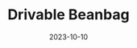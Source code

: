 ---
title: "Drivable Beanbag"
title_img: "beanbag/thad.jpg"
title_classes: "square"
title_styles: ""

date: 2023-10-10
draft: false
layout: collage

wrapper_classes: ""
cards:
  - styles: "text-align: left"
    body: >
      People have made drivable chairs, and couches. Even hammocks! But I haven't seen a drivable beanbag...

  - styles: "width: 40rem;"
    raw_html: '<iframe width="560" height="315" src="https://www.youtube.com/embed/xHozvgy_H58" title="YouTube video player" frameborder="0" allow="accelerometer; autoplay; clipboard-write; encrypted-media; gyroscope; picture-in-picture; web-share" allowfullscreen></iframe>'

  - img: "beanbag/esc.jpg"
    classes: "square"
    styles: "width: 40rem;"
    caption: "Electronics"
  
  - body: >
      The electronics are some 1kW brushless (sensored) motors usually used for electric skateboards. Cheap ones though. These are driven by a Flipsky ESC, which is fed PWM signal from a little arduino Nano, which recieves joystick data from a wireless PS2 controller. All the power comes from three 12V lead-acid batteries (the size used in FRC) in series for a 36V system.

      It took a while to get the motors configured and working with vesc. When I got the ESCs working, it was a big relief.

  - img: "beanbag/4wd.jpg"
    styles: "width: 40rem;"
    caption: "Original Base Design"

  - body: >
      We started out with a 4WD concept. That seemed like a great idea... until we started trying to turn. So, going to 6WD could have been better, but I was going to bring this to the 24 hours of lemons as a pit vehicle. I needed something to work ASAP. We removed the front wheels and replaced them with a set of plain swivel casters. Perfect. We're turning now!

  - styles: "width: 40rem;"
    raw_html: '<iframe width="560" height="315" src="https://www.youtube.com/embed/gbozpVjKccw" title="YouTube video player" frameborder="0" allow="accelerometer; autoplay; clipboard-write; encrypted-media; gyroscope; picture-in-picture; web-share" allowfullscreen></iframe>'

  - body: >
      Now these were cheapo casters. I knew they would probably fail on me, so I brought replacements to the Lemons race. And oh yes they failed - but no sooner than they needed to. They lasted long enough to drive around the grounds.

      But when we got back, something had to change. I designed some really heavy-duty casters with tapered needle roller bearings and some super sweet pneumatic wheels. These have been working much better with little problem.

      But the rear tires were still a problem. They were just cheapo tires from harbor freight. Not even rubber really, just a gummy plastic.

      Good thing at the time I worked at a place that made wheelchairs. I got some more durable, larger wheels we weren't using any more and put those on instead.

---